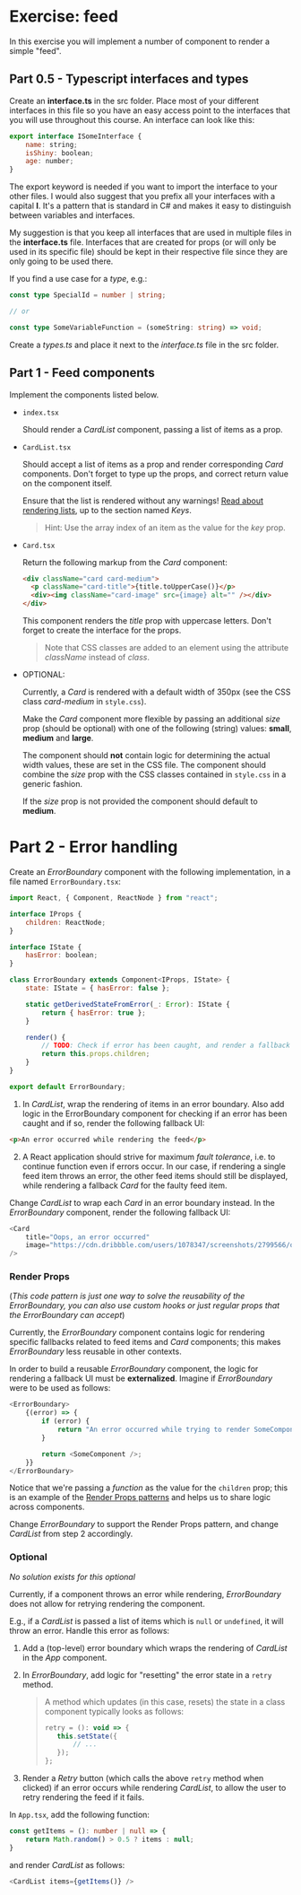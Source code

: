 # Exercise: feed

In this exercise you will implement a number of component to render a simple "feed".

## Part 0.5 - Typescript interfaces and types

Create an **interface.ts** in the src folder. Place most of your different interfaces in this file so you have an easy access point to the interfaces that you will use throughout this course. An interface can look like this:

```javascript
export interface ISomeInterface {
	name: string;
	isShiny: boolean;
	age: number;
}
```

The export keyword is needed if you want to import the interface to your other files. I would also suggest that you prefix all your interfaces with a capital **I**. It's a pattern that is standard in C# and makes it easy to distinguish between variables and interfaces.

My suggestion is that you keep all interfaces that are used in multiple files in the **interface.ts** file. Interfaces that are created for props (or will only be used in its specific file) should be kept in their respective file since they are only going to be used there.

If you find a use case for a _type_, e.g.:

```typescript
const type SpecialId = number | string;

// or

const type SomeVariableFunction = (someString: string) => void;
```

Create a _types.ts_ and place it next to the _interface.ts_ file in the src folder.

## Part 1 - Feed components

Implement the components listed below.

- `index.tsx`

  Should render a _CardList_ component, passing a list of items as a prop.

- `CardList.tsx`

  Should accept a list of items as a prop and render corresponding _Card_ components. Don't forget to type up the props, and correct return value on the component itself.

  Ensure that the list is rendered without any warnings! [Read about rendering lists](https://reactjs.org/docs/lists-and-keys.html), up to the section named _Keys_.

  > Hint: Use the array index of an item as the value for the _key_ prop.

- `Card.tsx`

  Return the following markup from the _Card_ component:

  ```html
  <div className="card card-medium">
  	<p className="card-title">{title.toUpperCase()}</p>
  	<div><img className="card-image" src={image} alt="" /></div>
  </div>
  ```

  This component renders the _title_ prop with uppercase letters. Don't forget to create the interface for the props.

  > Note that CSS classes are added to an element using the attribute _className_ instead of _class_.

- OPTIONAL:

  Currently, a _Card_ is rendered with a default width of 350px (see the CSS class _card-medium_ in `style.css`).

  Make the _Card_ component more flexible by passing an additional _size_ prop (should be optional) with one of the following (string) values: **small**, **medium** and **large**.

  The component should **not** contain logic for determining the actual width values, these are set in the CSS file. The component should combine the _size_ prop with the CSS classes contained in `style.css` in a generic fashion.

  If the _size_ prop is not provided the component should default to **medium**.

# Part 2 - Error handling

Create an _ErrorBoundary_ component with the following implementation, in a file named `ErrorBoundary.tsx`:

```javascript
import React, { Component, ReactNode } from "react";

interface IProps {
	children: ReactNode;
}

interface IState {
	hasError: boolean;
}

class ErrorBoundary extends Component<IProps, IState> {
	state: IState = { hasError: false };

	static getDerivedStateFromError(_: Error): IState {
		return { hasError: true };
	}

	render() {
		// TODO: Check if error has been caught, and render a fallback UI.
		return this.props.children;
	}
}

export default ErrorBoundary;
```

1. In _CardList_, wrap the rendering of items in an error boundary. Also add logic in the ErrorBoundary component for checking if an error has been caught and if so, render the following fallback UI:

```html
<p>An error occurred while rendering the feed</p>
```

2. A React application should strive for maximum _fault tolerance_, i.e. to continue function even if errors occur. In our case, if rendering a single feed item throws an error, the other feed items should still be displayed, while rendering a fallback _Card_ for the faulty feed item.

Change _CardList_ to wrap each _Card_ in an error boundary instead. In the _ErrorBoundary_ component, render the following fallback UI:

```javascript
<Card
	title="Oops, an error occurred"
	image="https://cdn.dribbble.com/users/1078347/screenshots/2799566/oops.png"
/>
```

### Render Props

(_This code pattern is just one way to solve the reusability of the ErrorBoundary, you can also use custom hooks or just regular props that the ErrorBoundary can accept_)

Currently, the _ErrorBoundary_ component contains logic for rendering specific fallbacks related to feed items and _Card_ components; this makes _ErrorBoundary_ less reusable in other contexts.

In order to build a reusable _ErrorBoundary_ component, the logic for rendering a fallback UI must be **externalized**. Imagine if _ErrorBoundary_ were to be used as follows:

```javascript
<ErrorBoundary>
	{(error) => {
		if (error) {
			return "An error occurred while trying to render SomeComponent";
		}

		return <SomeComponent />;
	}}
</ErrorBoundary>
```

Notice that we're passing a _function_ as the value for the `children` prop; this is an example of the [Render Props patterns](https://reactjs.org/docs/render-props.html) and helps us to share logic across components.

Change _ErrorBoundary_ to support the Render Props pattern, and change _CardList_ from step 2 accordingly.

### Optional
_No solution exists for this optional_

Currently, if a component throws an error while rendering, _ErrorBoundary_ does not allow for retrying rendering the component.

E.g., if a _CardList_ is passed a list of items which is `null` or `undefined`, it will throw an error. Handle this error as follows:

1. Add a (top-level) error boundary which wraps the rendering of _CardList_ in the _App_ component.

2. In _ErrorBoundary_, add logic for "resetting" the error state in a `retry` method.

   > A method which updates (in this case, resets) the state in a class component typically looks as follows:
   >
   > ```javascript
   > retry = (): void => {
   > 	this.setState({
   > 		// ...
   > 	});
   > };
   > ```

3. Render a _Retry_ button (which calls the above `retry` method when clicked) if an error occurs while rendering _CardList_, to allow the user to retry rendering the feed if it fails.

In `App.tsx`, add the following function:

```typescript
const getItems = (): number | null => {
	return Math.random() > 0.5 ? items : null;
}
```

and render _CardList_ as follows:

```javascript
<CardList items={getItems()} />
```
